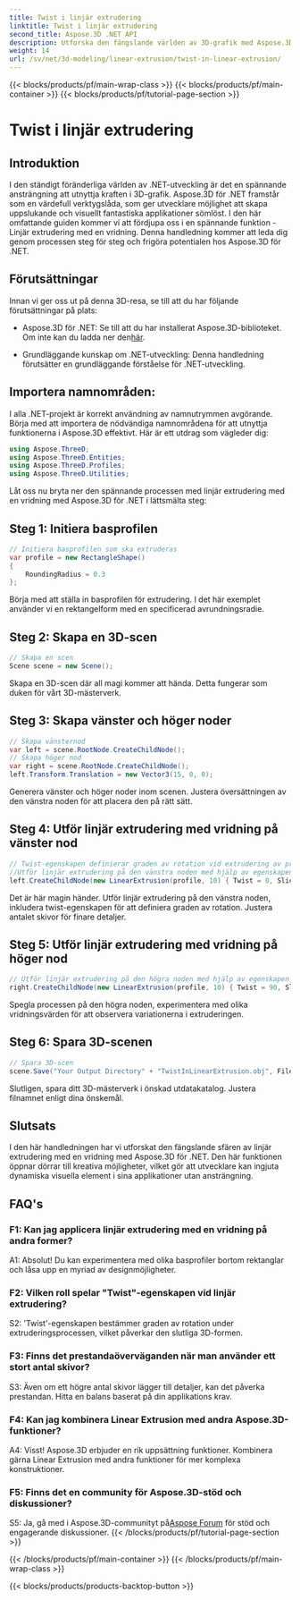 ```yaml
---
title: Twist i linjär extrudering
linktitle: Twist i linjär extrudering
second_title: Aspose.3D .NET API
description: Utforska den fängslande världen av 3D-grafik med Aspose.3D för .NET. Lär dig steg för steg linjär extrudering med en vridning.
weight: 14
url: /sv/net/3d-modeling/linear-extrusion/twist-in-linear-extrusion/
---
```


{{< blocks/products/pf/main-wrap-class >}}
{{< blocks/products/pf/main-container >}}
{{< blocks/products/pf/tutorial-page-section >}}

# Twist i linjär extrudering

## Introduktion

I den ständigt föränderliga världen av .NET-utveckling är det en spännande ansträngning att utnyttja kraften i 3D-grafik. Aspose.3D för .NET framstår som en värdefull verktygslåda, som ger utvecklare möjlighet att skapa uppslukande och visuellt fantastiska applikationer sömlöst. I den här omfattande guiden kommer vi att fördjupa oss i en spännande funktion - Linjär extrudering med en vridning. Denna handledning kommer att leda dig genom processen steg för steg och frigöra potentialen hos Aspose.3D för .NET.

## Förutsättningar

Innan vi ger oss ut på denna 3D-resa, se till att du har följande förutsättningar på plats:

-  Aspose.3D för .NET: Se till att du har installerat Aspose.3D-biblioteket. Om inte kan du ladda ner den[här](https://releases.aspose.com/3d/net/).

- Grundläggande kunskap om .NET-utveckling: Denna handledning förutsätter en grundläggande förståelse för .NET-utveckling.

## Importera namnområden:

I alla .NET-projekt är korrekt användning av namnutrymmen avgörande. Börja med att importera de nödvändiga namnområdena för att utnyttja funktionerna i Aspose.3D effektivt. Här är ett utdrag som vägleder dig:

```csharp
using Aspose.ThreeD;
using Aspose.ThreeD.Entities;
using Aspose.ThreeD.Profiles;
using Aspose.ThreeD.Utilities;
```

Låt oss nu bryta ner den spännande processen med linjär extrudering med en vridning med Aspose.3D för .NET i lättsmälta steg:

## Steg 1: Initiera basprofilen

```csharp
// Initiera basprofilen som ska extruderas
var profile = new RectangleShape()
{
    RoundingRadius = 0.3
};
```

Börja med att ställa in basprofilen för extrudering. I det här exemplet använder vi en rektangelform med en specificerad avrundningsradie.

## Steg 2: Skapa en 3D-scen

```csharp
// Skapa en scen
Scene scene = new Scene();
```

Skapa en 3D-scen där all magi kommer att hända. Detta fungerar som duken för vårt 3D-mästerverk.

## Steg 3: Skapa vänster och höger noder

```csharp
// Skapa vänsternod
var left = scene.RootNode.CreateChildNode();
// Skapa höger nod
var right = scene.RootNode.CreateChildNode();
left.Transform.Translation = new Vector3(15, 0, 0);
```

Generera vänster och höger noder inom scenen. Justera översättningen av den vänstra noden för att placera den på rätt sätt.

## Steg 4: Utför linjär extrudering med vridning på vänster nod

```csharp
// Twist-egenskapen definierar graden av rotation vid extrudering av profilen
//Utför linjär extrudering på den vänstra noden med hjälp av egenskapen twist and slices
left.CreateChildNode(new LinearExtrusion(profile, 10) { Twist = 0, Slices = 100 });
```

Det är här magin händer. Utför linjär extrudering på den vänstra noden, inkludera twist-egenskapen för att definiera graden av rotation. Justera antalet skivor för finare detaljer.

## Steg 5: Utför linjär extrudering med vridning på höger nod

```csharp
// Utför linjär extrudering på den högra noden med hjälp av egenskapen twist and slices
right.CreateChildNode(new LinearExtrusion(profile, 10) { Twist = 90, Slices = 100 });
```

Spegla processen på den högra noden, experimentera med olika vridningsvärden för att observera variationerna i extruderingen.

## Steg 6: Spara 3D-scenen

```csharp
// Spara 3D-scen
scene.Save("Your Output Directory" + "TwistInLinearExtrusion.obj", FileFormat.WavefrontOBJ);
```

Slutligen, spara ditt 3D-mästerverk i önskad utdatakatalog. Justera filnamnet enligt dina önskemål.

## Slutsats

I den här handledningen har vi utforskat den fängslande sfären av linjär extrudering med en vridning med Aspose.3D för .NET. Den här funktionen öppnar dörrar till kreativa möjligheter, vilket gör att utvecklare kan ingjuta dynamiska visuella element i sina applikationer utan ansträngning.

## FAQ's

### F1: Kan jag applicera linjär extrudering med en vridning på andra former?

A1: Absolut! Du kan experimentera med olika basprofiler bortom rektanglar och låsa upp en myriad av designmöjligheter.

### F2: Vilken roll spelar "Twist"-egenskapen vid linjär extrudering?

S2: 'Twist'-egenskapen bestämmer graden av rotation under extruderingsprocessen, vilket påverkar den slutliga 3D-formen.

### F3: Finns det prestandaöverväganden när man använder ett stort antal skivor?

S3: Även om ett högre antal skivor lägger till detaljer, kan det påverka prestandan. Hitta en balans baserat på din applikations krav.

### F4: Kan jag kombinera Linear Extrusion med andra Aspose.3D-funktioner?

A4: Visst! Aspose.3D erbjuder en rik uppsättning funktioner. Kombinera gärna Linear Extrusion med andra funktioner för mer komplexa konstruktioner.

### F5: Finns det en community för Aspose.3D-stöd och diskussioner?

 S5: Ja, gå med i Aspose.3D-communityt på[Aspose Forum](https://forum.aspose.com/c/3d/18) för stöd och engagerande diskussioner.
{{< /blocks/products/pf/tutorial-page-section >}}

{{< /blocks/products/pf/main-container >}}
{{< /blocks/products/pf/main-wrap-class >}}

{{< blocks/products/products-backtop-button >}}
